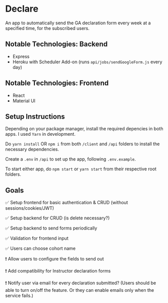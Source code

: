 # Declare

An app to automatically send the GA declaration form every week at a specified time, for the subscribed users.

## Notable Technologies: Backend
- Express
- Heroku with Scheduler Add-on (runs `api/jobs/sendGoogleForm.js` every day)

## Notable Technologies: Frontend
- React
- Material UI

## Setup Instructions

Depending on your package manager, install the required depencies in both apps. I used `Yarn` in development.

Do `yarn install` OR `npm i` from both `/client` and `/api` folders to install the necessary dependencies.

Create a `.env` in `/api` to set up the app, following `.env.example`. 

To start either app, do `npm start` or `yarn start` from their respective root folders.

## Goals 

✅  Setup frontend for basic authentication & CRUD (without sessions/cookies/JWT)

✅  Setup backend for CRUD (is delete necessary?)

✅  Setup backend to send forms periodically

✅   Validation for frontend input

✅   Users can choose cohort name

❗️  Allow users to configure the fields to send out

❗️  Add compatibility for Instructor declaration forms

❗️  Notify user via email for every declaration submitted? (Users should be able to turn on/off the feature. Or they can enable emails only when the service fails.) 


